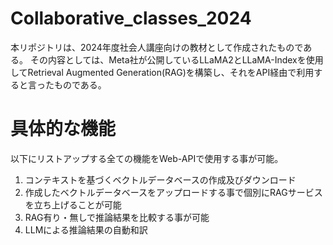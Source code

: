 # Collaborative_classes_2024
本リポジトリは、2024年度社会人講座向けの教材として作成されたものである。
その内容としては、Meta社が公開しているLLaMA2とLLaMA-Indexを使用してRetrieval Augmented Generation(RAG)を構築し、それをAPI経由で利用すると言ったものである。

# 具体的な機能
以下にリストアップする全ての機能をWeb-APIで使用する事が可能。
1. コンテキストを基づくベクトルデータベースの作成及びダウンロード
2. 作成したベクトルデータベースをアップロードする事で個別にRAGサービスを立ち上げることが可能
3. RAG有り・無しで推論結果を比較する事が可能
4. LLMによる推論結果の自動和訳